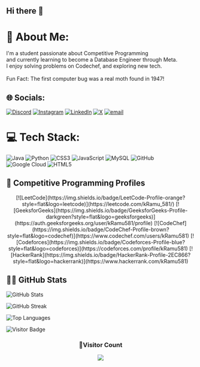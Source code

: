 ## Hi there 👋

<!--
**kRamu81/kRamu81** is a ✨ _special_ ✨ repository because its `README.md` (this file) appears on your GitHub profile.

Here are some ideas to get you started:

- 🔭 I’m currently working on ...
- 🌱 I’m currently learning ...
- 👯 I’m looking to collaborate on ...
- 🤔 I’m looking for help with ...
- 💬 Ask me about ...
- 📫 How to reach me: ...
- 😄 Pronouns: ...
- ⚡ Fun fact: ...
-->
# 💫 About Me:
I'm a student passionate about Competitive Programming<br>and currently learning to become a Database Engineer through Meta.<br>I enjoy solving problems on Codechef, and exploring new tech.<br><br>Fun Fact: The first computer bug was a real moth found in 1947!


## 🌐 Socials:
[![Discord](https://img.shields.io/badge/Discord-%237289DA.svg?logo=discord&logoColor=white)](https://discord.gg/kRamu581) [![Instagram](https://img.shields.io/badge/Instagram-%23E4405F.svg?logo=Instagram&logoColor=white)](https://instagram.com/im_kramu) [![LinkedIn](https://img.shields.io/badge/LinkedIn-%230077B5.svg?logo=linkedin&logoColor=white)](https://linkedin.com/in/kanamramu581) [![X](https://img.shields.io/badge/X-black.svg?logo=X&logoColor=white)](https://x.com/kRamu581) [![email](https://img.shields.io/badge/Email-D14836?logo=gmail&logoColor=white)](mailto:kanamramu18@gmail.com) 

# 💻 Tech Stack:
![Java](https://img.shields.io/badge/java-%23ED8B00.svg?style=for-the-badge&logo=openjdk&logoColor=white) ![Python](https://img.shields.io/badge/python-3670A0?style=for-the-badge&logo=python&logoColor=ffdd54) ![CSS3](https://img.shields.io/badge/css3-%231572B6.svg?style=for-the-badge&logo=css3&logoColor=white) ![JavaScript](https://img.shields.io/badge/javascript-%23323330.svg?style=for-the-badge&logo=javascript&logoColor=%23F7DF1E) ![MySQL](https://img.shields.io/badge/mysql-4479A1.svg?style=for-the-badge&logo=mysql&logoColor=white) ![GitHub](https://img.shields.io/badge/github-%23121011.svg?style=for-the-badge&logo=github&logoColor=white) ![Google Cloud](https://img.shields.io/badge/GoogleCloud-%234285F4.svg?style=for-the-badge&logo=google-cloud&logoColor=white) ![HTML5](https://img.shields.io/badge/html5-%23E34F26.svg?style=for-the-badge&logo=html5&logoColor=white)


## 🚀 Competitive Programming Profiles

<p align="center">
  [![LeetCode](https://img.shields.io/badge/LeetCode-Profile-orange?style=flat&logo=leetcode)](https://leetcode.com/kRamu_581/)
  [![GeeksforGeeks](https://img.shields.io/badge/GeeksforGeeks-Profile-darkgreen?style=flat&logo=geeksforgeeks)](https://auth.geeksforgeeks.org/user/kRamu581/profile)
  [![CodeChef](https://img.shields.io/badge/CodeChef-Profile-brown?style=flat&logo=codechef)](https://www.codechef.com/users/kRamu581)
  [![Codeforces](https://img.shields.io/badge/Codeforces-Profile-blue?style=flat&logo=codeforces)](https://codeforces.com/profile/kRamu581)
  [![HackerRank](https://img.shields.io/badge/HackerRank-Profile-2EC866?style=flat&logo=hackerrank)](https://www.hackerrank.com/kRamu581)

</p>



## 👨‍💻 GitHub Stats

![GitHub Stats](https://github-readme-stats.vercel.app/api?username=kRamu81&show_icons=true&theme=github_dark&hide_border=false&rank_icon=github&include_all_commits=true)

![GitHub Streak](https://streak-stats.demolab.com?user=kRamu81&theme=github-dark&hide_border=false)

![Top Languages](https://github-readme-stats.vercel.app/api/top-langs/?username=kRamu81&layout=compact&theme=github_dark&hide_border=false)

![Visitor Badge](https://komarev.com/ghpvc/?username=kRamu81&label=Profile+Views&color=blue&style=flat)



<div align="center">
  <h3><b>📍Visitor Count</b></h3>
</div>

<p align="center">
  <img src="https://profile-counter.glitch.me/kRamu81/count.svg" />
</p>